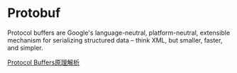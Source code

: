 # Protobuf

Protocol buffers are Google's language-neutral, platform-neutral, extensible mechanism for serializing structured data – think XML, but smaller, faster, and simpler.

[Protocol Buffers原理解析](https://github.com/coconilu/Blog/issues/159)
